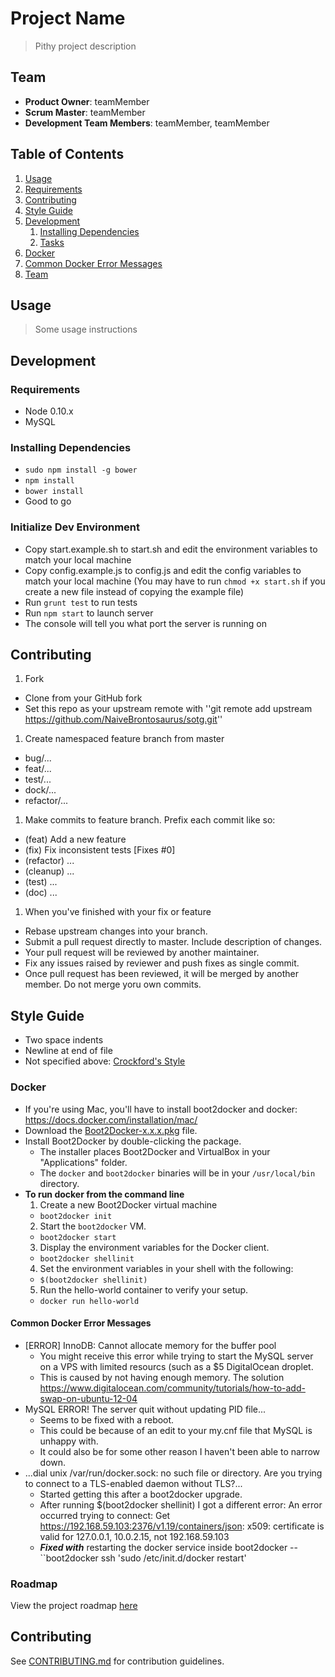 # Project Name

> Pithy project description

## Team

  - __Product Owner__: teamMember
  - __Scrum Master__: teamMember
  - __Development Team Members__: teamMember, teamMember

## Table of Contents

1. [Usage](#Usage)
1. [Requirements](#requirements)
1. [Contributing](#contributing)
1. [Style Guide](#style-guide)
1. [Development](#development)
    1. [Installing Dependencies](#installing-dependencies)
    1. [Tasks](#tasks)
1. [Docker](#docker)
  1. [Common Docker Error Messages](#common-docker-error-messages)
1. [Team](#team)

## Usage

> Some usage instructions

## Development

### Requirements

- Node 0.10.x
- MySQL

### Installing Dependencies

- ``sudo npm install -g bower``
- ``npm install``
- ``bower install``
- Good to go


### Initialize Dev Environment
- Copy start.example.sh to start.sh and edit the environment variables to match your local machine
- Copy config.example.js to config.js and edit the config variables to match your local machine (You may have to run ``chmod +x start.sh`` if you create a new file instead of copying the example file)
- Run ``grunt test`` to run tests
- Run ``npm start`` to launch server
- The console will tell you what port the server is running on

## Contributing
1. Fork
  - Clone from your GitHub fork
  - Set this repo as your upstream remote with ''git remote add upstream https://github.com/NaiveBrontosaurus/sotg.git''
1. Create namespaced feature branch from master
  - bug/...
  - feat/...
  - test/...
  - dock/...
  - refactor/...
1. Make commits to feature branch. Prefix each commit like so:
  - (feat) Add a new feature
  - (fix) Fix inconsistent tests [Fixes #0]
  - (refactor) ...
  - (cleanup) ...
  - (test) ...
  - (doc) ...
1. When you've finished with your fix or feature
  - Rebase upstream changes into your branch.
  - Submit a pull request directly to master. Include description of changes.
  - Your pull request will be reviewed by another maintainer.
  - Fix any issues raised by reviewer and push fixes as single commit.
  - Once pull request has been reviewed, it will be merged by another member. Do not merge yoru own commits. 

## Style Guide
- Two space indents
- Newline at end of file
- Not specified above: [Crockford's Style](http://javascript.crockford.com/code.html)

### Docker
- If you're using Mac, you'll have to install boot2docker and docker: https://docs.docker.com/installation/mac/
- Download the [Boot2Docker-x.x.x.pkg](https://github.com/boot2docker/osx-installer/releases/tag/v1.7.0) file.
- Install Boot2Docker by double-clicking the package.
  - The installer places Boot2Docker and VirtualBox in your "Applications" folder.
  - The ``docker`` and ``boot2docker`` binaries will be in your ``/usr/local/bin`` directory.
- __To run docker from the command line__
  1. Create a new Boot2Docker virtual machine
    - ``boot2docker init``
  2. Start the ``boot2docker`` VM.
    - ``boot2docker start``
  3. Display the environment variables for the Docker client.
    - ``boot2docker shellinit``
  4. Set the environment variables in your shell with the following:
    - ``$(boot2docker shellinit)``
  5. Run the hello-world container to verify your setup.
    - ``docker run hello-world``

#### Common Docker Error Messages

- [ERROR] InnoDB: Cannot allocate memory for the buffer pool
  - You might receive this error while trying to start the MySQL server on a VPS with limited resourcs (such as a $5 DigitalOcean droplet.
  - This is caused by not having enough memory. The solution https://www.digitalocean.com/community/tutorials/how-to-add-swap-on-ubuntu-12-04
- MySQL ERROR! The server quit without updating PID file...
  - Seems to be fixed with a reboot.
  - This could be because of an edit to your my.cnf file that MySQL is unhappy with.
  - It could also be for some other reason I haven't been able to narrow down.
- ...dial unix /var/run/docker.sock: no such file or directory. Are you trying to connect to a TLS-enabled daemon without TLS?...
  - Started getting this after a boot2docker upgrade.
  - After running $(boot2docker shellinit) I got a different error: An error occurred trying to connect: Get https://192.168.59.103:2376/v1.19/containers/json: x509: certificate is valid for 127.0.0.1, 10.0.2.15, not 192.168.59.103
  - __*Fixed with*__ restarting the docker service inside boot2docker -- ``boot2docker ssh 'sudo /etc/init.d/docker restart'

### Roadmap

View the project roadmap [here](LINK_TO_PROJECT_ISSUES)


## Contributing

See [CONTRIBUTING.md](CONTRIBUTING.md) for contribution guidelines.
